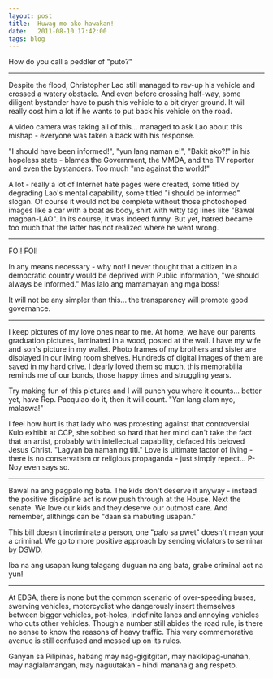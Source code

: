 ```yaml
---
layout: post
title:  Huwag mo ako hawakan!
date:   2011-08-10 17:42:00
tags: blog
---
```


How do you call a peddler of "puto?"

******

Despite the flood, Christopher Lao still managed to rev-up his vehicle and crossed a watery obstacle. And even before crossing half-way, some diligent bystander have to push this vehicle to a bit dryer ground. It will really cost him a lot if he wants to put back his vehicle on the road.

A video camera was taking all of this... managed to ask Lao about this mishap - everyone was taken a back with his response.

"I should have been informed!", "yun lang naman e!", "Bakit ako?!" in his hopeless state - blames the Government, the MMDA, and the TV reporter and even the bystanders. Too much "me against the world!"

A lot - really a lot of Internet hate pages were created, some titled by degrading Lao's mental capability, some titled "i should be informed" slogan. Of course it would not be complete without those photoshoped images like a car with a boat as body, shirt with witty tag lines like "Bawal magban-LAO". In its course, it was indeed funny. But yet, hatred became too much that the latter has not realized where he went wrong.

******

FOI! FOI!

In any means necessary - why not! I never thought that a citizen in a democratic country would be deprived with Public information, "we should always be informed." Mas lalo ang mamamayan ang mga boss!

It will not be any simpler than this... the transparency will promote good governance.

******

I keep pictures of my love ones near to me. At home, we have our parents graduation pictures, laminated in a wood, posted at the wall. I have my wife and son's picture in my wallet. Photo frames of my brothers and sister are displayed in our living room shelves. Hundreds of digital images of them are saved in my hard drive. I dearly loved them so much, this memorabilia reminds me of our bonds, those happy times and struggling years.

Try making fun of this pictures and I will punch you where it counts... better yet, have Rep. Pacquiao do it, then it will count. "Yan lang alam nyo, malaswa!"

I feel how hurt is that lady who was protesting against that controversial Kulo exhibit at CCP, she sobbed so hard that her mind can't take the fact that an artist, probably with intellectual capability, defaced his beloved Jesus Christ. "Lagyan ba naman ng titi." Love is ultimate factor of living - there is no conservatism or religious propaganda - just simply repect... P-Noy even says so.

******

Bawal na ang pagpalo ng bata. The kids don't deserve it anyway - instead the positive discipline act is now push through at the House. Next the senate. We love our kids and they deserve our outmost care. And remember, allthings can be "daan sa mabuting usapan."

This bill doesn't incriminate a person, one "palo sa pwet" doesn't mean your a criminal. We go to more positive approach by sending violators to seminar by DSWD.

Iba na ang usapan kung talagang duguan na ang bata, grabe criminal act na yun!

******

At EDSA, there is none but the common scenario of over-speeding buses, swerving vehicles, motorcyclist who dangerously insert themselves between bigger vehicles, pot-holes, indefinite lanes and annoying vehicles who cuts other vehicles. Though a number still abides the road rule, is there no sense to know the reasons of heavy traffic. This very commemorative avenue is still confused and messed up on its rules.

Ganyan sa Pilipinas, habang may nag-gigitgitan, may nakikipag-unahan, may naglalamangan, may naguutakan - hindi mananaig ang respeto.
